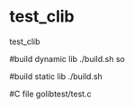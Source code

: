 # test_clib
test_clib

#build dynamic lib 
./build.sh so

#build static lib
./build.sh

#C file
golibtest/test.c

